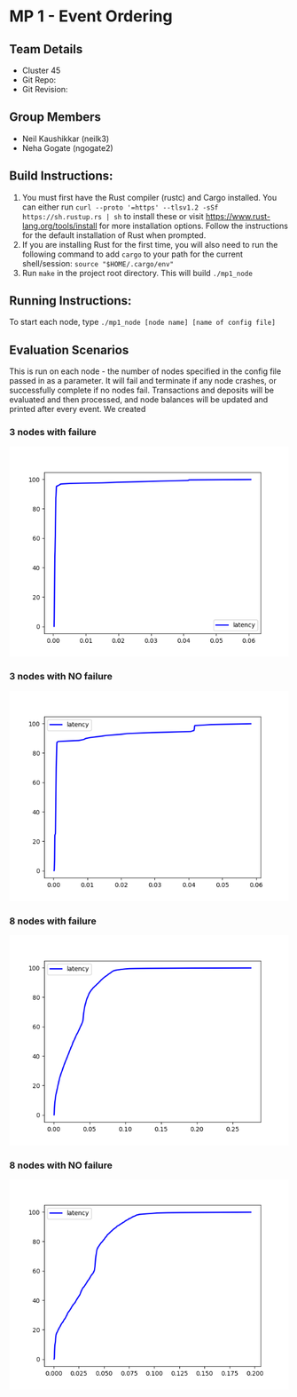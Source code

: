 # MP 1 - Event Ordering

## Team Details
* Cluster 45
* Git Repo:
* Git Revision:

## Group Members
* Neil Kaushikkar (neilk3)
* Neha Gogate (ngogate2)

## Build Instructions:

1. You must first have the Rust compiler (rustc) and Cargo installed. You can either run `curl --proto '=https' --tlsv1.2 -sSf https://sh.rustup.rs | sh` to install these or visit https://www.rust-lang.org/tools/install for more installation options. Follow the instructions for the default installation of Rust when prompted.
2. If you are installing Rust for the first time, you will also need to run the following command to add `cargo` to your path for the current shell/session: `source "$HOME/.cargo/env"`
3. Run `make` in the project root directory. This will build `./mp1_node`


## Running Instructions:
To start each node, type `./mp1_node [node name] [name of config file]` 


## Evaluation Scenarios
This is run on each node - the number of nodes specified in the config file passed in as a parameter. It will fail and terminate if any node crashes, or successfully complete if no nodes fail. Transactions and deposits will be evaluated and then processed, and node balances will be updated and printed after every event. We created 

### 3 nodes with failure
![](metrics/3-nodes-fail/cdf.png)

### 3 nodes with NO failure
![](metrics/3-nodes-no-fail/cdf.png)

### 8 nodes with failure
![](metrics/8-nodes-fail/cdf.png)

### 8 nodes with NO failure
![](metrics/8-nodes-no-fail/cdf.png)

